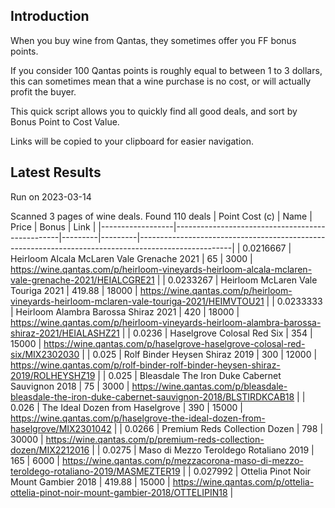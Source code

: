## Introduction

When you buy wine from Qantas, they sometimes offer you FF bonus points. 

If you consider 100 Qantas points is roughly equal to between 1 to 3 dollars, this can sometimes mean that a wine purchase is no cost, or will actually profit the buyer.

This quick script allows you to quickly find all good deals, and sort by Bonus Point to Cost Value.

Links will be copied to your clipboard for easier navigation.

## Latest Results

Run on 2023-03-14

Scanned 3 pages of wine deals.
Found 110 deals
|   Point Cost (c) | Name                                            |   Price |   Bonus | Link                                                                                                |
|------------------|-------------------------------------------------|---------|---------|-----------------------------------------------------------------------------------------------------|
|        0.0216667 | Heirloom Alcala McLaren Vale Grenache 2021      |   65    |    3000 | https://wine.qantas.com/p/heirloom-vineyards-heirloom-alcala-mclaren-vale-grenache-2021/HEIALCGRE21 |
|        0.0233267 | Heirloom McLaren Vale Touriga 2021              |  419.88 |   18000 | https://wine.qantas.com/p/heirloom-vineyards-heirloom-mclaren-vale-touriga-2021/HEIMVTOU21          |
|        0.0233333 | Heirloom Alambra Barossa Shiraz 2021            |  420    |   18000 | https://wine.qantas.com/p/heirloom-vineyards-heirloom-alambra-barossa-shiraz-2021/HEIALASHZ21       |
|        0.0236    | Haselgrove Colosal Red Six                      |  354    |   15000 | https://wine.qantas.com/p/haselgrove-haselgrove-colosal-red-six/MIX2302030                          |
|        0.025     | Rolf Binder Heysen Shiraz 2019                  |  300    |   12000 | https://wine.qantas.com/p/rolf-binder-rolf-binder-heysen-shiraz-2019/ROLHEYSHZ19                    |
|        0.025     | Bleasdale The Iron Duke Cabernet Sauvignon 2018 |   75    |    3000 | https://wine.qantas.com/p/bleasdale-bleasdale-the-iron-duke-cabernet-sauvignon-2018/BLSTIRDKCAB18   |
|        0.026     | The Ideal Dozen from Haselgrove                 |  390    |   15000 | https://wine.qantas.com/p/haselgrove-the-ideal-dozen-from-haselgrove/MIX2301042                     |
|        0.0266    | Premium Reds Collection Dozen                   |  798    |   30000 | https://wine.qantas.com/p/premium-reds-collection-dozen/MIX2212016                                  |
|        0.0275    | Maso di Mezzo Teroldego Rotaliano 2019          |  165    |    6000 | https://wine.qantas.com/p/mezzacorona-maso-di-mezzo-teroldego-rotaliano-2019/MASMEZTER19            |
|        0.027992  | Ottelia Pinot Noir Mount Gambier 2018           |  419.88 |   15000 | https://wine.qantas.com/p/ottelia-ottelia-pinot-noir-mount-gambier-2018/OTTELIPIN18                 |

